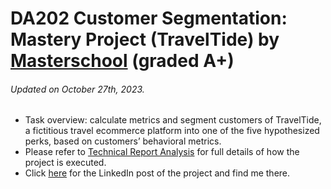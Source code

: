 # DA202 Customer Segmentation: Mastery Project (TravelTide) by [Masterschool](https://www.masterschool.com/) (graded A+)
###### Updated on October 27th, 2023.
* Task overview: calculate metrics and segment customers of TravelTide, a fictitious travel ecommerce platform into one of the five hypothesized perks, based on customers’ behavioral metrics.
* Please refer to [Technical Report Analysis](https://github.com/coderedstorage/TravelTide/commit/331902350e601b48f3a67b3d212c6f185b68a72c) for full details of how the project is executed.
* Click [here](https://www.linkedin.com/feed/update/urn:li:activity:7123246903906983936/) for the LinkedIn post of the project and find me there.
